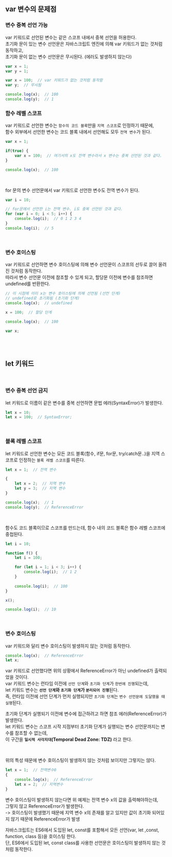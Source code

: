 ## var 변수의 문제점

### 변수 중복 선언 가능

var 키워드로 선언된 변수는 같은 스코프 내에서 중복 선언을 허용한다.<br />
초기화 문이 있는 변수 선언문은 자바스크립트 엔진에 의해 var 키워드가 없는 것처럼 동작하고,<br />
초기화 문이 없는 변수 선언문은 무시된다. (에러도 발생하지 않는다)

```jsx
var x = 1;
var y = 1;

var x = 100;  // var 키워드가 없는 것처럼 동작함
var y;  // 무시됨

console.log(x);  // 100
console.log(y);  // 1
```

### 함수 레벨 스코프
var 키워드로 선언한 변수는 `함수의 코드 블록`만을 `지역 스코프`로 인정하기 때문에,<br />
함수 외부에서 선언한 변수는 코드 블록 내에서 선언해도 모두 `전역 변수`가 된다.

```jsx
var x = 1;

if(true) {
    var x = 100;  // 여기서의 x도 전역 변수라서 x 변수는 중복 선언된 것과 같다.
}

console.log(x);  // 100
```
<br />

for 문의 변수 선언문에서 var 키워드로 선언한 변수도 전역 변수가 된다.

```jsx
var i = 10;

// for문에서 선언한 i는 전역 변수. i도 중복 선언된 것과 같다.
for (var i = 0; i < 5; i++) {
    console.log(i);  // 0 1 2 3 4
}
console.log(i);  // 5
```

<br />

### 변수 호이스팅
var 키워드로 선언하면 변수 호이스팅에 의해 변수 선언문이 스코프의 선두로 끌어 올려진 것처럼 동작한다.<br />
따라서 변수 선언문 이전에 참조할 수 있게 되고, 할당문 이전에 변수를 참조하면 undefined를 반환한다.

```jsx
// 이 시점에 이미 x는 변수 호이스팅에 의해 선언됨 (선언 단계)
// undefined로 초기화됨 (초기화 단계)
console.log(x);  // undefined

x = 100;  // 할당 단계

console.log(x);  // 100

var x;
```
<br />
<br />

## let 키워드

<br />

### 변수 중복 선언 금지
let 키워드로 이름이 같은 변수를 중복 선언하면 문법 에러(SyntaxError)가 발생한다.

```jsx
let x = 10;
let x = 100;  // SyntaxError;
```

<br />

### 블록 레벨 스코프
let 키워드로 선언한 변수는 모든 코드 블록(함수, if문, for문, try/catch문..)을 지역 스코프로 인정하는 `블록 레벨 스코프`를 따른다.

```jsx
let x = 1;  // 전역 변수

{
    let x = 2;  // 지역 변수
    let y = 3;  // 지역 변수
}

console.log(x);  // 1
console.log(y);  // ReferenceError
```
<br />

함수도 코드 블록이므로 스코프를 만드는데, 함수 내의 코드 블록은 함수 레벨 스코프에 중첩된다.

```jsx
let i = 10;

function f() {
    let i = 100;

    for (let i = 1; i < 3; i++) {
        console.log(i);  // 1 2
    }
    
    console.log(i);  // 100
}

x();

console.log(i);  // 10
```
<br />

### 변수 호이스팅

var 키워드와 달리 변수 호이스팅이 발생하지 않는 것처럼 동작한다.

```jsx
console.log(x);  // ReferenceError
let x;
```

var 키워드로 선언했다면 위의 상황에서 ReferenceError가 아닌 undefined가 출력되었을 것이다.<br />
var 키워드 변수는 런타임 이전에 `선언 단계`와 `초기화 단계`가 `한번에 진행`되는데,<br />
let 키워드 변수는 <b>`선언 단계`와 `초기화 단계`가 `분리되어 진행`</b>된다.<br />
즉, 런타임 이전에 선언 단계가 먼저 실행되지만 `초기화 단계`는 `변수 선언문에 도달했을 때 실행`된다.

초기화 단계가 실행되기 이전에 변수에 접근하려고 하면 참조 에러(ReferenceError)가 발생한다.<br />
let 키워드 변수는 스코프 시작 지점부터 초기화 단계가 실행되는 변수 선언문까지는 변수를 참조할 수 없는데,<br />
이 구간을 <b>`일시적 사각지대`(Temporal Dead Zone: TDZ)</b> 라고 한다.

<br />

위의 특성 때문에 변수 호이스팅이 발생하지 않는 것처럼 보이지만 그렇지는 않다.
```jsx
let x = 1;  // 전역변수0
{
    console.log(x);  // ReferenceError
    let x = 2;  // 지역변수
}
```
변수 호이스팅이 발생하지 않는다면 위 예제는 전역 변수 x의 값을 출력해야하는데,<br />
그렇지 않고 ReferenceError가 발생한다.<br />
-> 호이스팅이 발생했기 때문에 지역 변수 x의 존재를 알고 있지만 값이 초기화 되어있지 않기 때문에 ReferenceError가 발생

자바스크립트는 ES6에서 도입된 let, const를 포함해서 모든 선언(var, let ,const, function, class 등)을 호이스팅 한다.<br />
단, ES6에서 도입된 let, const class를 사용한 선언문은 호이스팅이 발생하지 않는 것처럼 동작한다.